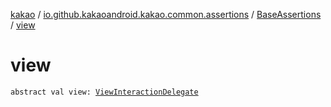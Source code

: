 [kakao](../../index.md) / [io.github.kakaoandroid.kakao.common.assertions](../index.md) / [BaseAssertions](index.md) / [view](./view.md)

# view

`abstract val view: `[`ViewInteractionDelegate`](../../io.github.kakaoandroid.kakao.delegate/-view-interaction-delegate/index.md)
